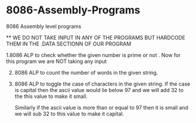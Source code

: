# 8086-Assembly-Programs
8086 Assembly level programs 

** WE DO NOT TAKE INPUT IN ANY OF THE PROGRAMS BUT HARDCODE THEM IN THE .DATA SECTIONN OF OUR PROGRAM

1.8086 ALP to check whether the given number is prime or not .
      Now for this program we are NOT taking any input  

2. 8086 ALP to count the number of words in the given string.
3. 8086 ALP to toggle the case of characters in the given string. 
      If the case is capital then the ascii value would lie below 97 and we will add 32 to the this value 
      to make it small.
      
      Similarly if the ascii value is more than or equal to 97 then it is small and we will sub 32 to this value
      to make it capital. 
      
      


